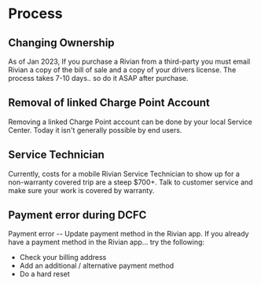 # Process

## Changing Ownership

As of Jan 2023, If you purchase a Rivian from a third-party you must email Rivian a copy of the
bill of sale and a copy of your drivers license. The process takes 7-10 days.. so do it ASAP after
purchase.

## Removal of linked Charge Point Account

Removing a linked Charge Point account can be done by your local Service Center.
Today it isn't generally possible by end users.

## Service Technician

Currently, costs for a mobile Rivian Service Technician to show up for a non-warranty covered
trip are a steep $700+.  Talk to customer service and make sure your work is covered by warranty.

## Payment error during DCFC

Payment error -- Update payment method in the Rivian app.
If you already have a payment method in the Rivian app... try the following:

* Check your billing address
* Add an additional / alternative payment method
* Do a hard reset
